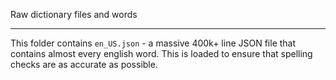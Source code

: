 Raw dictionary files and words

---

This folder contains ```en_US.json``` - a massive 400k+ line JSON file that contains almost every english word. This is loaded to ensure that spelling checks are as accurate as possible.